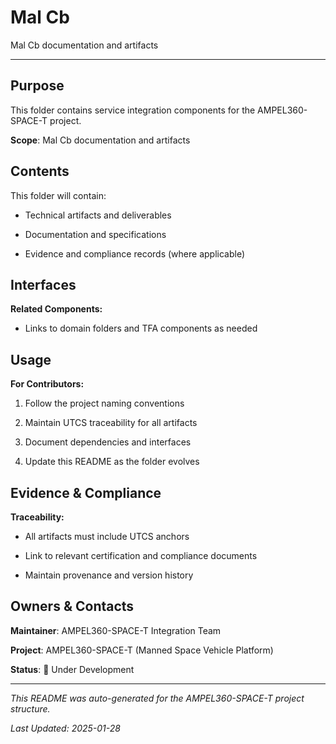 # Mal Cb

Mal Cb documentation and artifacts

---

## Purpose

This folder contains service integration components for the AMPEL360-SPACE-T project.


**Scope**: Mal Cb documentation and artifacts


## Contents

This folder will contain:

- Technical artifacts and deliverables

- Documentation and specifications

- Evidence and compliance records (where applicable)


## Interfaces

**Related Components:**

- Links to domain folders and TFA components as needed


## Usage

**For Contributors:**

1. Follow the project naming conventions

2. Maintain UTCS traceability for all artifacts

3. Document dependencies and interfaces

4. Update this README as the folder evolves


## Evidence & Compliance

**Traceability:**

- All artifacts must include UTCS anchors

- Link to relevant certification and compliance documents

- Maintain provenance and version history


## Owners & Contacts

**Maintainer**: AMPEL360-SPACE-T Integration Team

**Project**: AMPEL360-SPACE-T (Manned Space Vehicle Platform)

**Status**: 🚧 Under Development


---


*This README was auto-generated for the AMPEL360-SPACE-T project structure.*

*Last Updated: 2025-01-28*
